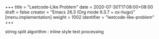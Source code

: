 +++
title = "Leetcode-Like Problem"
date = 2020-07-30T17:08:00+08:00
draft = false
creator = "Emacs 26.3 (Org mode 9.3.7 + ox-hugo)"
[menu.implementation]
  weight = 1002
  identifier = "leetcode-like-problem"
+++

string split algorithm
: inline style text processing